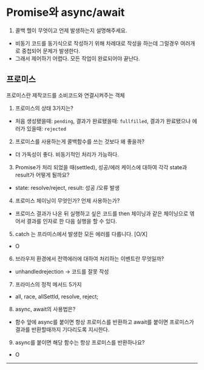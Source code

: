 # Promise와 async/await

1. 콜백 헬이 무엇이고 언제 발생하는지 설명해주세요.

- 비동기 코드를 동기식으로 작성하기 위해 차례대로 작성을 하는데 그럴경우 여러개로 중첩되어 문제가 발생한다.
- 그래서 제어하기 어렵다. 모든 작업이 완료되어야 끝난다. 

## 프로미스

프로미스란 제작코드를 소비코드와 연결시켜주는 객체

1. 프로미스의 상태 3가지는?

- 처음 생성됐을때: `pending`, 결과가 완료됐을때: `fullfilled`, 결과가 완료됐으나 에러가 있을때: `rejected`

2. 프로미스를 사용하는게 콜백함수를 쓰는 것보다 왜 좋을까?

- 더 가독성이 좋다. 비동기적인 처리가 가능하다. 

3. Promise가 처리 되었을 때(settled), 성공/에러 케이스에 대하여 각각 state과 result가 어떻게 될까요?

- state: resolve/reject, result: 성공 /오류 발생

4. 프로미스 체이닝이 무엇인가? 언제 사용하는가?

- 프로미스 결과가 나온 뒤 실행하고 싶은 코드를 then 체이닝과 같은 체이닝으로 엮어서 결과를 인자로 한 다음 실행을 할 수 있다.

5. catch 는 프라미스에서 발생한 모든 에러를 다룹니다. [O/X]

- O

6. 브라우저 환경에서 전역에러에 대하여 처리하는 이벤트란 무엇일까?

- unhandledrejection -> 코드를 잘못 작성

7. 프라미스의 정적 메서드 5가지

- all, race, allSettld, resolve, reject;

8. async, await의 사용법은?

- 함수 앞에 async를 붙이면 항상 프로미스를 반환하고 await를 붙이면 프로미스가 결과를 반환할때까지 기다리도록 지시한다.

9. async를 붙이면 해당 함수는 항상 프로미스를 반환하나요? 

- O

---
